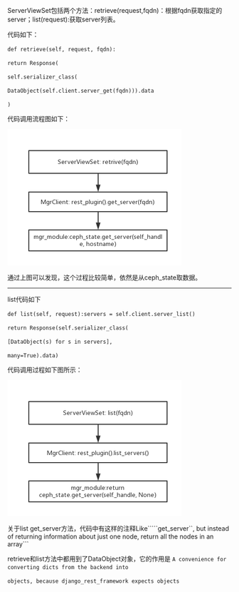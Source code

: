 ServerViewSet包括两个方法：retrieve\(request,fqdn\)：根据fqdn获取指定的server；list\(request\):获取server列表。

代码如下：

`def retrieve(self, request, fqdn):`

`return Response(`

`self.serializer_class(`

`DataObject(self.client.server_get(fqdn))).data`

`)`

代码调用流程图如下：

![](/assets/getServer.png)

通过上图可以发现，这个过程比较简单，依然是从ceph\_state取数据。

---

list代码如下

`def list(self, request):servers = self.client.server_list()`

`return Response(self.serializer_class(`

`[DataObject(s) for s in servers],`

`many=True).data)`

代码调用过程如下图所示：

![](/assets/getServers.png)

关于list get\_server方法，代码中有这样的注释Like`````get_server``, but instead of returning information
 about just one node, return all the nodes in an array```

retrieve和list方法中都用到了DataObject对象，它的作用是 `A convenience for converting dicts from the backend into`

`objects, because django_rest_framework expects objects`

